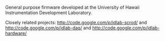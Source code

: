 General purpose firmware developed at the University of Hawaii Instrumentation Development Laboratory.

Closely related projects: http://code.google.com/p/idlab-scrod/ and http://code.google.com/p/idlab-daq/ and http://code.google.com/p/idlab-hardware/